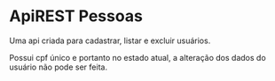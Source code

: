 # ApiREST Pessoas

Uma api criada para cadastrar, listar e excluir usuários. 

Possui cpf único e portanto no estado atual, a alteração dos dados do usuário não pode ser feita. 
